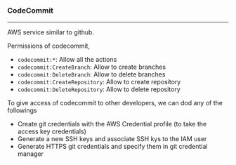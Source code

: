 ### CodeCommit

---

AWS service similar to github.

Permissions of codecommit,

- `codecommit:*`: Allow all the actions
- `codecommit:CreateBranch`: Allow to create branches
- `codecommit:DeleteBranch`: Allow to delete branches
- `codecommit:CreateRepository`: Allow to create repository
- `codecommit:DeleteRepository`: Allow to delete repository

To give access of codecommit to other developers, we can dod any of the followings

- Create git credentials with the AWS Credential profile (to take the access key credentials)
- Generate a new SSH keys and associate SSH kys to the IAM user
- Generate HTTPS git credentials and specify them in git credential manager
